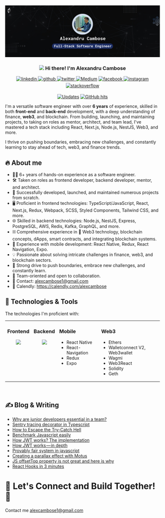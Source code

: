 
[![Header](https://raw.githubusercontent.com/alexcambose/alexcambose/master/banner.png "Header")](https://alexcambose.com/)

<h3 align="center"><img src = "https://raw.githubusercontent.com/MartinHeinz/MartinHeinz/master/wave.gif" width = 20px> Hi there! I'm Alexandru Cambose</h3>

<p align="center">
    <a href="https://linkedin.com/in/alexcambose" target="_blank">
<img src=https://img.shields.io/badge/linkedin-%231E77B5.svg?&style=for-the-badge&logo=linkedin&logoColor=white alt=linkedin style="margin-bottom: 5px;" />
</a>
<a href="https://github.com/alexcambose" target="_blank">
<img src=https://img.shields.io/badge/github-%2324292e.svg?&style=for-the-badge&logo=github&logoColor=white alt=github style="margin-bottom: 5px;" />
</a>
<a href="https://twitter.com/alexcambose" target="_blank">
<img src=https://img.shields.io/badge/twitter-%2300acee.svg?&style=for-the-badge&logo=twitter&logoColor=white alt=twitter style="margin-bottom: 5px;" />
</a>
  <a href="https://www.medium.com/@alexcambose" target="_blank"><img alt="Medium" src="https://img.shields.io/badge/medium-%23292929?style=for-the-badge&labelColor=000&logo=Medium&link=https://medium.com/@alexcambose/"></a>
<a href="https://www.facebook.com/alexcambose" target="_blank">
<img src=https://img.shields.io/badge/facebook-%232E87FB.svg?&style=for-the-badge&logo=facebook&logoColor=white alt=facebook style="margin-bottom: 5px;" />
</a>
<a href="https://instagram.com/alexcambose" target="_blank">
<img src=https://img.shields.io/badge/instagram-%23E1306C.svg?&style=for-the-badge&logo=instagram&logoColor=white alt=instagram style="margin-bottom: 5px;" />
</a>
<a href="https://stackoverflow.com/users/alexambose" target="_blank">
<img src=https://img.shields.io/badge/stackoverflow-%23F28032.svg?&style=for-the-badge&logo=stackoverflow&logoColor=white alt=stackoverflow style="margin-bottom: 5px;" />
</a>
</p>
<p align="center">
    <a href="https://github.com/alwinw?tab=followers" target="_blank"><img alt="Updates" src="https://img.shields.io/badge/--000000?style=flat-square&logo=RSS&logoColor=white"></a>
    <a href="https://github.com/alexcambose/alexcambose" target="_blank"><img alt="GitHub hits" src="https://img.shields.io/github/last-commit/alexcambose/alexcambose?label=profile%20updated&style=flat-square"></a>
</p>
  
I'm a versatile software engineer with over **6 years** of experience, skilled in both **front-end** and **back-end** development, with a deep understanding of finance, **web3**, and blockchain. From building, launching, and maintaining projects, to taking on roles as mentor, architect, and team lead, I've mastered a tech stack including React, Next.js, Node.js, NestJS, Web3, and more. 

I thrive on pushing boundaries, embracing new challenges, and constantly learning to stay ahead of tech, web3, and finance trends.

## 🔥 About me
* 👨‍💻 6+ years of hands-on experience as a software engineer.
* 🛠️ Taken on roles as frontend developer, backend developer, mentor, and architect.
* 🚀 Successfully developed, launched, and maintained numerous projects from scratch.
* 🖥️ Proficient in frontend technologies: TypeScript/JavaScript, React, Next.js, Redux, Webpack, SCSS, Styled Components, Tailwind CSS, and more.
* 🌐 Skilled in backend technologies: Node.js, NestJS, Express, PostgreSQL, AWS, Redis, Kafka, GraphQL, and more.
* ⛓️ Comprehensive experience in 🦄 Web3 technology, blockchain concepts, dApps, smart contracts, and integrating blockchain systems.
* 📱 Experience with mobile development: React Native, Redux, React Navigation, Expo.
* 💡 Passionate about solving intricate challenges in finance, web3, and blockchain sectors.
* 🚀 Strong drive to push boundaries, embrace new challenges, and constantly learn.
* 🤝 Team-oriented and open to collaboration.
* 📨 Contact: alexcambose1@gmail.com
* 📅 Calendly: https://calendly.com/alexcambose

## 🔧 Technologies & Tools
The technologies I'm proficient with:

<table><tr><td valign="top">

### Frontend  

<div align="center">  
<img src="https://skillicons.dev/icons?i=ts,react,next,redux,styledcomponents,html,css,scss,tailwind,vue,vercel,d3,bootstrap,webpack,figma&perline=5">

</td><td valign="top" >

### Backend  

<div align="center">  
<img src="https://skillicons.dev/icons?i=ts,nodejs,nestjs,postgres,redis,kafka,docker,jest,graphql,aws,linux,bash,grafana,prometheus,sentry&perline=5">
</td><td valign="top" >

### Mobile  

<div>  
<ul>
<li>React Native</li>
<li>React-Navigation</li>
<li>Redux</li>
<li>Expo</li>
</ul>
</td><td valign="top" >

### Web3  

<div>  
<ul>
<li>Ethers</li>
<li>Walletconnect V2, Web3wallet</li>
<li>Wagmi</li>
<li>Web3React</li>
<li>Solidity</li>
<li>Geth</li>
</ul>
</div>

</td></tr></table>  

<br/>  


## &#x270d; Blog & Writing
<!-- BLOG-POST-LIST:START -->
- [Why are junior developers essential in a team?](https://medium.com/swlh/why-are-junior-developers-essential-in-a-team-5442e4623051?source=rss-75b8551cab97------2)
- [Sentry tracing decorator in Typescript](https://javascript.plainenglish.io/sentry-tracing-decorator-in-typescript-6d9607858ece?source=rss-75b8551cab97------2)
- [How to Escape the Try-Catch Hell](https://javascript.plainenglish.io/escaping-the-try-catch-hell-176884be4ff2?source=rss-75b8551cab97------2)
- [Benchmark Javascript easily](https://medium.com/@alexcambose/benchmark-javascript-easily-6fdb8d541648?source=rss-75b8551cab97------2)
- [How JWT works? The implementation](https://javascript.plainenglish.io/how-jwt-works-in-depth-354cb5dc360d?source=rss-75b8551cab97------2)
- [How JWT works — in depth](https://medium.com/swlh/how-jwt-works-in-depth-604c93ec20a4?source=rss-75b8551cab97------2)
- [Provably fair system in javascript](https://medium.com/@alexcambose/provably-fair-system-in-javascript-6457e028d2aa?source=rss-75b8551cab97------2)
- [Creating a parallax effect with Motus](https://medium.com/@alexcambose/creating-a-parallax-effect-with-motus-af89bdc3ce1a?source=rss-75b8551cab97------2)
- [JS offsetTop property is not great and here is why](https://medium.com/@alexcambose/js-offsettop-property-is-not-great-and-here-is-why-b79842ef7582?source=rss-75b8551cab97------2)
- [React Hooks in 3 minutes](https://medium.com/@alexcambose/tldr-of-react-hooks-a994d0d44883?source=rss-75b8551cab97------2)
<!-- BLOG-POST-LIST:END -->

# 🚀 Let's Connect and Build Together! 🦄 

Contact me alexcambose1@gmail.com
